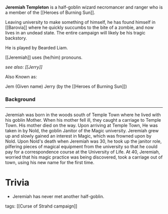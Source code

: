 **Jeremiah Templeton** is a half-goblin wizard necromancer and ranger who is a member of the [[Heroes of Burning Sun]].

Leaving university to make something of himself, he has found himself in [[Barovia]] where he quickly succumbs to the bite of a zombie, and now lives in an undead state. The entire campaign will likely be his tragic backstory.

He is played by Bearded Liam.

[[Jeremiah]] uses (he/him) pronouns.

*see also: [[Jerry]]*

Also Known as:

Jem (Given name)
Jerry (by the [[Heroes of Burning Sun]])

### Background
----------
Jeremiah was born in the woods south of Temple Town where he lived with his goblin Mother. 
When his mother fell ill, they caught a carriage to Temple Town. His mother died on the way.
Upon arriving at Temple Town, He was taken in by Nold, the goblin Janitor of the Magic university.
Jeremiah grew up and slowly gained an interest in Magic, which was frowned upon by Nold.
Upon Nold's death when Jeremiah was 30, he took up the janitor role, pilfering pieces of magical equipment from the university so that he could pay for a correspondence course at the University of Life.
At 40, Jeremiah, worried that his magic practice was being discovered, took a carriage out of town, using his new name for the first time.

# Trivia

- Jeremiah has never met another half-goblin.


tags: [[Curse of Strahd campaign]]